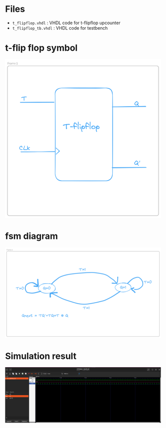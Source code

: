 # Files

- `t_flipflop.vhdl` : VHDL code for t-flipflop upcounter
- `t_flipflop_tb.vhdl` : VHDL code for testbench

# t-flip flop symbol

![fsm](images/ff_symbol.png)

# fsm diagram

![symbol](images/ff_fsm.png)

# Simulation result

![result](images/result.png)

